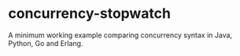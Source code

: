 # concurrency-stopwatch
A minimum working example comparing concurrency syntax in Java, Python, Go and Erlang.
